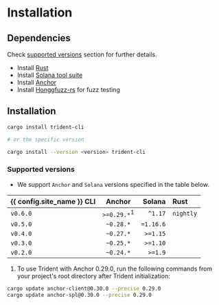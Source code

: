 # Installation

## Dependencies

Check [supported versions](#supported-versions) section for further details.

- Install [Rust](https://www.rust-lang.org/tools/install)
- Install [Solana tool suite](https://docs.solana.com/cli/install-solana-cli-tools)
- Install [Anchor](https://www.anchor-lang.com/docs/installation)
- Install [Honggfuzz-rs](https://github.com/rust-fuzz/honggfuzz-rs#how-to-use-this-crate) for fuzz testing

## Installation

```bash
cargo install trident-cli

# or the specific version

cargo install --version <version> trident-cli
```

### Supported versions

- We support `Anchor` and `Solana` versions specified in the table below.

| {{ config.site_name }} CLI |  Anchor   |   Solana  |          Rust          |
|--------------|:---------:|----------:|:-----------------------|
| `v0.6.0`     | `>=0.29.*`<sup>1</sup> | `^1.17`  |  `nightly`  |
| `v0.5.0`     | `~0.28.*` | `=1.16.6` |                        |
| `v0.4.0`     | `~0.27.*` | `>=1.15`  |                        |
| `v0.3.0`     | `~0.25.*` | `>=1.10`  |                        |
| `v0.2.0`     | `~0.24.*` |  `>=1.9`  |                        |

1. To use Trident with Anchor 0.29.0, run the following commands from your project's root directory after Trident initialization:
```bash
cargo update anchor-client@0.30.0 --precise 0.29.0
cargo update anchor-spl@0.30.0 --precise 0.29.0
```
